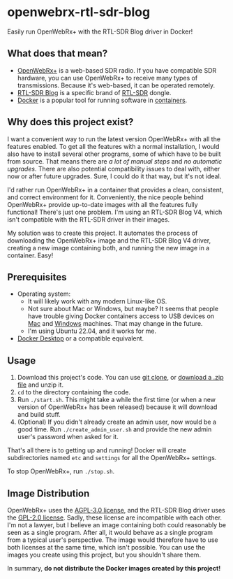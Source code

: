 # openwebrx-rtl-sdr-blog

Easily run OpenWebRx+ with the RTL-SDR Blog driver in Docker!

## What does that mean?

- [OpenWebRx+](https://fms.komkon.org/OWRX/) is a web-based SDR radio. If you have compatible SDR hardware, you can use
  OpenWebRx+ to receive many types of transmissions. Because it's web-based, it can be operated remotely.
- [RTL-SDR Blog](https://www.rtl-sdr.com/buy-rtl-sdr-dvb-t-dongles/) is a specific brand
  of [RTL-SDR](https://www.rtl-sdr.com/about-rtl-sdr/) dongle.
- [Docker](https://www.docker.com/) is a popular tool for running software
  in [containers](https://www.docker.com/resources/what-container/).

## Why does this project exist?

I want a convenient way to run the latest version OpenWebRx+ with all the features enabled. To get all the features with
a normal installation, I would also have to install several other programs, some of which have to be built from source.
That means there are *a lot of manual steps* and *no automatic upgrades*. There are also potential compatibility issues
to deal with, either now or after future upgrades. Sure, I could do it that way, but it's not ideal.

I'd rather run OpenWebRx+ in a container that provides a clean, consistent, and correct environment for it.
Conveniently, the nice people behind OpenWebRx+ provide up-to-date images with all the features fully functional!
There's just one problem. I'm using an RTL-SDR Blog V4, which isn't compatible with the RTL-SDR driver in their images.

My solution was to create this project. It automates the process of downloading the OpenWebRx+ image and the RTL-SDR
Blog V4 driver, creating a new image containing both, and running the new image in a container. Easy!

## Prerequisites

- Operating system:
    - It will likely work with any modern Linux-like OS.
    - Not sure about Mac or Windows, but maybe?  It seems that people have trouble giving Docker containers access to USB
      devices on [Mac](https://github.com/docker/roadmap/issues/511) and [Windows](https://forums.docker.com/t/usb-ip-on-docker-desktop-wsl2-backend/135921)
      machines.  That may change in the future.
    - I'm using Ubuntu 22.04, and it works for me.
- [Docker Desktop](https://docs.docker.com/get-docker/) or a compatible equivalent.

## Usage

1. Download this project's code. You can
   use [git clone](https://docs.github.com/en/repositories/creating-and-managing-repositories/cloning-a-repository),
   or [download a .zip file](https://docs.github.com/en/repositories/working-with-files/using-files/downloading-source-code-archives)
   and unzip it.
2. `cd` to the directory containing the code.
3. Run `./start.sh`. This might take a while the first time (or when a new version of OpenWebRx+ has been released)
   because it will download and build stuff.
4. (Optional) If you didn't already create an admin user, now would be a good time. Run `./create_admin_user.sh` and
   provide the new admin user's password when asked for it.

That's all there is to getting up and running!  Docker will create subdirectories named `etc` and `settings` for all the
OpenWebRx+ settings.

To stop OpenWebRx+, run `./stop.sh`.

## Image Distribution

OpenWebRx+ uses the [AGPL-3.0 license](https://github.com/luarvique/openwebrx/blob/master/LICENSE.txt), and the RTL-SDR
Blog driver uses the [GPL-2.0 license](https://github.com/rtlsdrblog/rtl-sdr-blog?tab=readme-ov-file#GPL-2.0-1-ov-file).
Sadly, these license are incompatible with each other. I'm not a lawyer, but I believe an image containing both could
reasonably be seen as a single program. After all, it would behave as a single program from a typical user's
perspective. The image would therefore have to use both licenses at the same time, which isn't possible. You can use the
images you create using this project, but you shouldn't share them.

In summary, **do not distribute the Docker images created by this project!**
